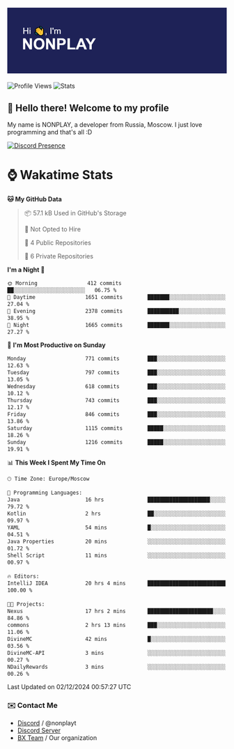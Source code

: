 ![Discord Presence](./header.png)
<br></br>
![Profile Views](https://komarev.com/ghpvc/?username=NONPLAYT&color=blue&style=for-the-badge)
![Stats](https://img.shields.io/badge/0%25-OPTIMIZED-orange?style=for-the-badge)


## :wave: Hello there! Welcome to my profile

My name is NONPLAY, a developer from Russia, Moscow. I just love programming and that's all :D

[![Discord Presence](https://lanyard.cnrad.dev/api/597087584090587177?showDisplayName=true)](https://discord.com/users/597087584090587177) 

# ⌚ Wakatime Stats

<!--START_SECTION:waka-->
**🐱 My GitHub Data** 

> 📦 57.1 kB Used in GitHub's Storage 
 > 
> 🚫 Not Opted to Hire
 > 
> 📜 4 Public Repositories 
 > 
> 🔑 6 Private Repositories 
 > 
**I'm a Night 🦉** 

```text
🌞 Morning                412 commits         ██░░░░░░░░░░░░░░░░░░░░░░░   06.75 % 
🌆 Daytime                1651 commits        ███████░░░░░░░░░░░░░░░░░░   27.04 % 
🌃 Evening                2378 commits        ██████████░░░░░░░░░░░░░░░   38.95 % 
🌙 Night                  1665 commits        ███████░░░░░░░░░░░░░░░░░░   27.27 % 
```
📅 **I'm Most Productive on Sunday** 

```text
Monday                   771 commits         ███░░░░░░░░░░░░░░░░░░░░░░   12.63 % 
Tuesday                  797 commits         ███░░░░░░░░░░░░░░░░░░░░░░   13.05 % 
Wednesday                618 commits         ███░░░░░░░░░░░░░░░░░░░░░░   10.12 % 
Thursday                 743 commits         ███░░░░░░░░░░░░░░░░░░░░░░   12.17 % 
Friday                   846 commits         ███░░░░░░░░░░░░░░░░░░░░░░   13.86 % 
Saturday                 1115 commits        █████░░░░░░░░░░░░░░░░░░░░   18.26 % 
Sunday                   1216 commits        █████░░░░░░░░░░░░░░░░░░░░   19.91 % 
```


📊 **This Week I Spent My Time On** 

```text
🕑︎ Time Zone: Europe/Moscow

💬 Programming Languages: 
Java                     16 hrs              ████████████████████░░░░░   79.72 % 
Kotlin                   2 hrs               ██░░░░░░░░░░░░░░░░░░░░░░░   09.97 % 
YAML                     54 mins             █░░░░░░░░░░░░░░░░░░░░░░░░   04.51 % 
Java Properties          20 mins             ░░░░░░░░░░░░░░░░░░░░░░░░░   01.72 % 
Shell Script             11 mins             ░░░░░░░░░░░░░░░░░░░░░░░░░   00.97 % 

🔥 Editors: 
IntelliJ IDEA            20 hrs 4 mins       █████████████████████████   100.00 % 

🐱‍💻 Projects: 
Nexus                    17 hrs 2 mins       █████████████████████░░░░   84.86 % 
commons                  2 hrs 13 mins       ███░░░░░░░░░░░░░░░░░░░░░░   11.06 % 
DivineMC                 42 mins             █░░░░░░░░░░░░░░░░░░░░░░░░   03.56 % 
DivineMC-API             3 mins              ░░░░░░░░░░░░░░░░░░░░░░░░░   00.27 % 
NDailyRewards            3 mins              ░░░░░░░░░░░░░░░░░░░░░░░░░   00.26 % 
```


 Last Updated on 02/12/2024 00:57:27 UTC
<!--END_SECTION:waka-->

### ✉️ Contact Me

- [Discord](https://discord.com/users/597087584090587177) / @nonplayt
- [Discord Server](https://discord.gg/p7cxhw7E2M)
- [BX Team](https://github.com/BX-Team) / Our organization
